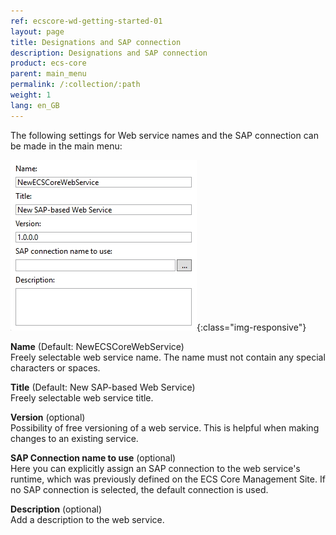 ```yaml
---
ref: ecscore-wd-getting-started-01
layout: page
title: Designations and SAP connection
description: Designations and SAP connection
product: ecs-core
parent: main_menu
permalink: /:collection/:path
weight: 1
lang: en_GB
---
```


The following settings for Web service names and the SAP connection can be made in the main menu:

![WSD-16](/img/content/ecscore-wsd_16.jpg){:class="img-responsive"}

**Name** (Default: NewECSCoreWebService) <br>
Freely selectable web service name. The name must not contain any special characters or spaces.

**Title** (Default: New SAP-based Web Service) <br>
Freely selectable web service title. 

**Version** (optional) <br>
Possibility of free versioning of a web service. This is helpful when making changes to an existing service.

**SAP Connection name to use** (optional) <br>
Here you can explicitly assign an SAP connection to the web service's runtime, which was previously defined on the ECS Core Management Site. If no SAP connection is selected, the default connection is used.   

**Description** (optional) <br>
Add a description to the web service.



       

  